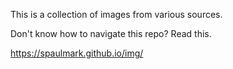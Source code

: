 This is a collection of images from various sources.

Don't know how to navigate this repo? Read this.

https://spaulmark.github.io/img/
